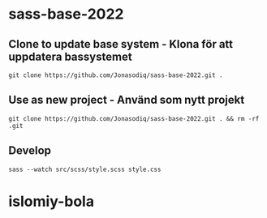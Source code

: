 # sass-base-2022

## Clone to update base system - Klona för att uppdatera bassystemet
`git clone https://github.com/Jonasodiq/sass-base-2022.git .`
## Use as new project - Använd som nytt projekt
`git clone https://github.com/Jonasodiq/sass-base-2022.git . && rm -rf .git`

## Develop
`sass --watch src/scss/style.scss style.css`
# islomiy-bola
